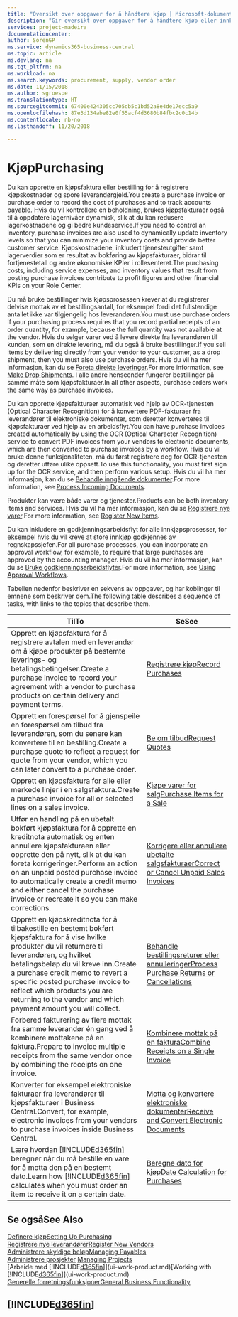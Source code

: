 ```yaml
---
title: "Oversikt over oppgaver for å håndtere kjøp | Microsoft-dokumentasjon"
description: "Gir oversikt over oppgaver for å håndtere kjøp eller innkjøpsprosesser, inkludert hvordan kjøpsfakturaer og bestillinger fungerer."
services: project-madeira
documentationcenter: 
author: SorenGP
ms.service: dynamics365-business-central
ms.topic: article
ms.devlang: na
ms.tgt_pltfrm: na
ms.workload: na
ms.search.keywords: procurement, supply, vendor order
ms.date: 11/15/2018
ms.author: sgroespe
ms.translationtype: HT
ms.sourcegitcommit: 67400e424305cc705db5c1bd52a8e4de17ecc5a9
ms.openlocfilehash: 87e3d134abe82e0f55acf4d3680b84fbc2c0c14b
ms.contentlocale: nb-no
ms.lasthandoff: 11/20/2018

---
```

# <a name="purchasing"></a><span data-ttu-id="18c99-103">Kjøp</span><span class="sxs-lookup"><span data-stu-id="18c99-103">Purchasing</span></span>
<span data-ttu-id="18c99-104">Du kan opprette en kjøpsfaktura eller bestilling for å registrere kjøpskostnader og spore leverandørgjeld.</span><span class="sxs-lookup"><span data-stu-id="18c99-104">You create a purchase invoice or purchase order to record the cost of purchases and to track accounts payable.</span></span> <span data-ttu-id="18c99-105">Hvis du vil kontrollere en beholdning, brukes kjøpsfakturaer også til å oppdatere lagernivåer dynamisk, slik at du kan redusere lagerkostnadene og gi bedre kundeservice.</span><span class="sxs-lookup"><span data-stu-id="18c99-105">If you need to control an inventory, purchase invoices are also used to dynamically update inventory levels so that you can minimize your inventory costs and provide better customer service.</span></span> <span data-ttu-id="18c99-106">Kjøpskostnadene, inkludert tjenesteutgifter samt lagerverdier som er resultat av bokføring av kjøpsfakturaer, bidrar til fortjenestetall og andre økonomiske KPIer i rollesenteret.</span><span class="sxs-lookup"><span data-stu-id="18c99-106">The purchasing costs, including service expenses, and inventory values that result from posting purchase invoices contribute to profit figures and other financial KPIs on your Role Center.</span></span>

<span data-ttu-id="18c99-107">Du må bruke bestillinger hvis kjøpsprosessen krever at du registrerer delvise mottak av et bestillingsantall, for eksempel fordi det fullstendige antallet ikke var tilgjengelig hos leverandøren.</span><span class="sxs-lookup"><span data-stu-id="18c99-107">You must use purchase orders if your purchasing process requires that you record partial receipts of an order quantity, for example, because the full quantity was not available at the vendor.</span></span> <span data-ttu-id="18c99-108">Hvis du selger varer ved å levere direkte fra leverandøren til kunden, som en direkte levering, må du også å bruke bestillinger.</span><span class="sxs-lookup"><span data-stu-id="18c99-108">If you sell items by delivering directly from your vendor to your customer, as a drop shipment, then you must also use purchase orders.</span></span> <span data-ttu-id="18c99-109">Hvis du vil ha mer informasjon, kan du se [Foreta direkte leveringer](sales-how-drop-shipment.md).</span><span class="sxs-lookup"><span data-stu-id="18c99-109">For more information, see [Make Drop Shipments](sales-how-drop-shipment.md).</span></span> <span data-ttu-id="18c99-110">I alle andre henseender fungerer bestillinger på samme måte som kjøpsfakturaer.</span><span class="sxs-lookup"><span data-stu-id="18c99-110">In all other aspects, purchase orders work the same way as purchase invoices.</span></span>

<span data-ttu-id="18c99-111">Du kan opprette kjøpsfakturaer automatisk ved hjelp av OCR-tjenesten (Optical Character Recognition) for å konvertere PDF-fakturaer fra leverandører til elektroniske dokumenter, som deretter konverteres til kjøpsfakturaer ved hjelp av en arbeidsflyt.</span><span class="sxs-lookup"><span data-stu-id="18c99-111">You can have purchase invoices created automatically by using the OCR (Optical Character Recognition) service to convert PDF invoices from your vendors to electronic documents, which are then converted to purchase invoices by a workflow.</span></span> <span data-ttu-id="18c99-112">Hvis du vil bruke denne funksjonaliteten, må du først registrere deg for OCR-tjenesten og deretter utføre ulike oppsett.</span><span class="sxs-lookup"><span data-stu-id="18c99-112">To use this functionality, you must first sign up for the OCR service, and then perform various setup.</span></span> <span data-ttu-id="18c99-113">Hvis du vil ha mer informasjon, kan du se [Behandle inngående dokumenter](across-process-income-documents.md).</span><span class="sxs-lookup"><span data-stu-id="18c99-113">For more information, see [Process Incoming Documents](across-process-income-documents.md).</span></span>      

<span data-ttu-id="18c99-114">Produkter kan være både varer og tjenester.</span><span class="sxs-lookup"><span data-stu-id="18c99-114">Products can be both inventory items and services.</span></span> <span data-ttu-id="18c99-115">Hvis du vil ha mer informasjon, kan du se [Registrere nye varer](inventory-how-register-new-items.md).</span><span class="sxs-lookup"><span data-stu-id="18c99-115">For more information, see [Register New Items](inventory-how-register-new-items.md).</span></span>

<span data-ttu-id="18c99-116">Du kan inkludere en godkjenningsarbeidsflyt for alle innkjøpsprosesser, for eksempel hvis du vil kreve at store innkjøp godkjennes av regnskapssjefen.</span><span class="sxs-lookup"><span data-stu-id="18c99-116">For all purchase processes, you can incorporate an approval workflow, for example, to require that large purchases are approved by the accounting manager.</span></span> <span data-ttu-id="18c99-117">Hvis du vil ha mer informasjon, kan du se [Bruke godkjenningsarbeidsflyter](across-how-use-approval-workflows.md).</span><span class="sxs-lookup"><span data-stu-id="18c99-117">For more information, see [Using Approval Workflows](across-how-use-approval-workflows.md).</span></span>

<span data-ttu-id="18c99-118">Tabellen nedenfor beskriver en sekvens av oppgaver, og har koblinger til emnene som beskriver dem.</span><span class="sxs-lookup"><span data-stu-id="18c99-118">The following table describes a sequence of tasks, with links to the topics that describe them.</span></span>

| <span data-ttu-id="18c99-119">Til</span><span class="sxs-lookup"><span data-stu-id="18c99-119">To</span></span> | <span data-ttu-id="18c99-120">Se</span><span class="sxs-lookup"><span data-stu-id="18c99-120">See</span></span> |
| --- | --- |
| <span data-ttu-id="18c99-121">Opprett en kjøpsfaktura for å registrere avtalen med en leverandør om å kjøpe produkter på bestemte leverings- og betalingsbetingelser.</span><span class="sxs-lookup"><span data-stu-id="18c99-121">Create a purchase invoice to record your agreement with a vendor to purchase products on certain delivery and payment terms.</span></span> |[<span data-ttu-id="18c99-122">Registrere kjøp</span><span class="sxs-lookup"><span data-stu-id="18c99-122">Record Purchases</span></span>](purchasing-how-record-purchases.md) |
|<span data-ttu-id="18c99-123">Opprett en forespørsel for å gjenspeile en forespørsel om tilbud fra leverandøren, som du senere kan konvertere til en bestilling.</span><span class="sxs-lookup"><span data-stu-id="18c99-123">Create a purchase quote to reflect a request for quote from your vendor, which you can later convert to a purchase order.</span></span>|[<span data-ttu-id="18c99-124">Be om tilbud</span><span class="sxs-lookup"><span data-stu-id="18c99-124">Request Quotes</span></span>](purchasing-how-request-quotes.md)|
| <span data-ttu-id="18c99-125">Opprett en kjøpsfaktura for alle eller merkede linjer i en salgsfaktura.</span><span class="sxs-lookup"><span data-stu-id="18c99-125">Create a purchase invoice for all or selected lines on a sales invoice.</span></span> |[<span data-ttu-id="18c99-126">Kjøpe varer for salg</span><span class="sxs-lookup"><span data-stu-id="18c99-126">Purchase Items for a Sale</span></span>](purchasing-how-purchase-products-sale.md) |
| <span data-ttu-id="18c99-127">Utfør en handling på en ubetalt bokført kjøpsfaktura for å opprette en kreditnota automatisk og enten annullere kjøpsfakturaen eller opprette den på nytt, slik at du kan foreta korrigeringer.</span><span class="sxs-lookup"><span data-stu-id="18c99-127">Perform an action on an unpaid posted purchase invoice to automatically create a credit memo and either cancel the purchase invoice or recreate it so you can make corrections.</span></span> |[<span data-ttu-id="18c99-128">Korrigere eller annullere ubetalte salgsfakturaer</span><span class="sxs-lookup"><span data-stu-id="18c99-128">Correct or Cancel Unpaid Sales Invoices</span></span>](purchasing-how-correct-cancel-unpaid-purchase-invoices.md) |
| <span data-ttu-id="18c99-129">Opprett en kjøpskreditnota for å tilbakestille en bestemt bokført kjøpsfaktura for å vise hvilke produkter du vil returnere til leverandøren, og hvilket betalingsbeløp du vil kreve inn.</span><span class="sxs-lookup"><span data-stu-id="18c99-129">Create a purchase credit memo to revert a specific posted purchase invoice to reflect which products you are returning to the vendor and which payment amount you will collect.</span></span> |[<span data-ttu-id="18c99-130">Behandle bestillingsreturer eller annulleringer</span><span class="sxs-lookup"><span data-stu-id="18c99-130">Process Purchase Returns or Cancellations</span></span>](purchasing-how-register-new-vendors.md) |
|<span data-ttu-id="18c99-131">Forbered fakturering av flere mottak fra samme leverandør én gang ved å kombinere mottakene på en faktura.</span><span class="sxs-lookup"><span data-stu-id="18c99-131">Prepare to invoice multiple receipts from the same vendor once by combining the receipts on one invoice.</span></span>|[<span data-ttu-id="18c99-132">Kombinere mottak på én faktura</span><span class="sxs-lookup"><span data-stu-id="18c99-132">Combine Receipts on a Single Invoice</span></span>](purchasing-how-to-combine-receipts.md)|
|<span data-ttu-id="18c99-133">Konverter for eksempel elektroniske fakturaer fra leverandører til kjøpsfakturaer i Business Central.</span><span class="sxs-lookup"><span data-stu-id="18c99-133">Convert, for example, electronic invoices from your vendors to purchase invoices inside Business Central.</span></span>|[<span data-ttu-id="18c99-134">Motta og konvertere elektroniske dokumenter</span><span class="sxs-lookup"><span data-stu-id="18c99-134">Receive and Convert Electronic Documents</span></span>](purchasing-how-to-receive-and-convert-electronic-documents.md)|
| <span data-ttu-id="18c99-135">Lære hvordan [!INCLUDE[d365fin](includes/d365fin_md.md)] beregner når du må bestille en vare for å motta den på en bestemt dato.</span><span class="sxs-lookup"><span data-stu-id="18c99-135">Learn how [!INCLUDE[d365fin](includes/d365fin_md.md)] calculates when you must order an item to receive it on a certain date.</span></span>|[<span data-ttu-id="18c99-136">Beregne dato for kjøp</span><span class="sxs-lookup"><span data-stu-id="18c99-136">Date Calculation for Purchases</span></span>](purchasing-date-calculation-for-purchases.md)|

## <a name="see-also"></a><span data-ttu-id="18c99-137">Se også</span><span class="sxs-lookup"><span data-stu-id="18c99-137">See Also</span></span>
[<span data-ttu-id="18c99-138">Definere kjøp</span><span class="sxs-lookup"><span data-stu-id="18c99-138">Setting Up Purchasing</span></span>](purchasing-setup-purchasing.md)  
[<span data-ttu-id="18c99-139">Registrere nye leverandører</span><span class="sxs-lookup"><span data-stu-id="18c99-139">Register New Vendors</span></span>](purchasing-how-register-new-vendors.md)  
[<span data-ttu-id="18c99-140">Administrere skyldige beløp</span><span class="sxs-lookup"><span data-stu-id="18c99-140">Managing Payables</span></span>](payables-manage-payables.md)  
<span data-ttu-id="18c99-141">[Administrere prosjekter](projects-manage-projects.md)  </span><span class="sxs-lookup"><span data-stu-id="18c99-141">[Managing Projects](projects-manage-projects.md)  </span></span>  
<span data-ttu-id="18c99-142">[Arbeide med [!INCLUDE[d365fin](includes/d365fin_md.md)]](ui-work-product.md)</span><span class="sxs-lookup"><span data-stu-id="18c99-142">[Working with [!INCLUDE[d365fin](includes/d365fin_md.md)]](ui-work-product.md)</span></span>  
[<span data-ttu-id="18c99-143">Generelle forretningsfunksjoner</span><span class="sxs-lookup"><span data-stu-id="18c99-143">General Business Functionality</span></span>](ui-across-business-areas.md)

## [!INCLUDE[d365fin](includes/free_trial_md.md)]  

